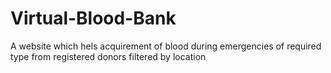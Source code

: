 # Virtual-Blood-Bank
A website which hels acquirement of blood during emergencies of required type from registered donors filtered by location
